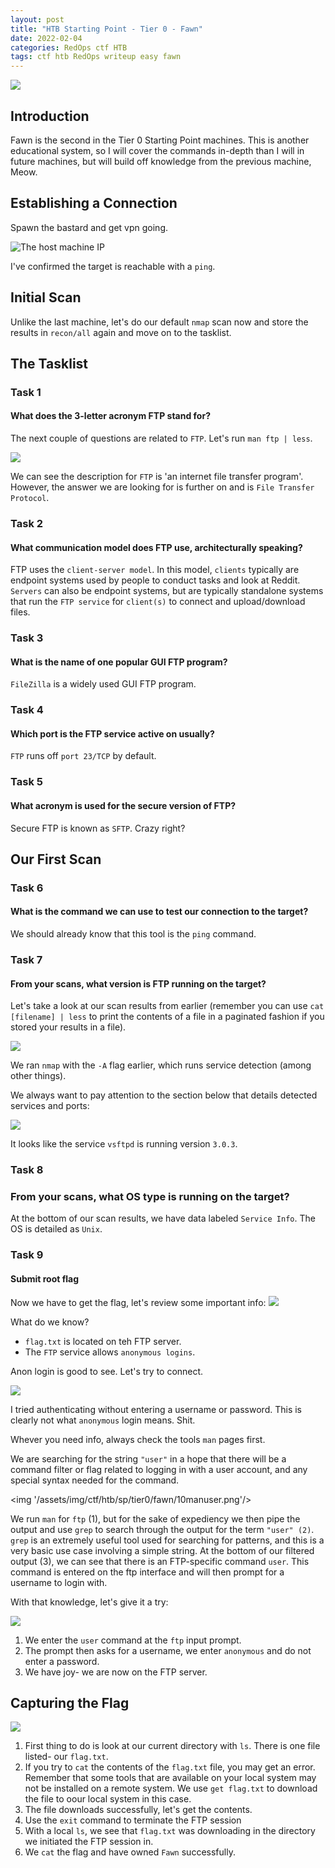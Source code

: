 ```yaml
---
layout: post
title: "HTB Starting Point - Tier 0 - Fawn"
date: 2022-02-04
categories: RedOps ctf HTB
tags: ctf htb RedOps writeup easy fawn
---
```

<img src='/assets/img/ctf/htb/sp/tier0/fawn/fawn.PNG'/>

## Introduction

Fawn is the second in the Tier 0 Starting Point machines. This is another educational system, so I will cover the commands in-depth than I will in future machines, but will build off knowledge from the previous machine, Meow.

## Establishing a Connection

Spawn the bastard and get vpn going.

![The host machine IP](/assets/img/ctf/htb/sp/tier0/fawn/1ip.PNG)

I've confirmed the target is reachable with a `ping`.

## Initial Scan

Unlike the last machine, let's do our default `nmap` scan now and store the results in `recon/all` again and move on to the tasklist.


## The Tasklist

### Task 1
#### What does the 3-letter acronym FTP stand for? 
The next couple of questions are related to `FTP`. Let's run `man ftp | less`.

<img src='/assets/img/ctf/sp/tier0/fawn/4manftp.PNG'/>

We can see the description for `FTP` is 'an internet file transfer program'. However, the answer we are looking for is further on and is `File Transfer Protocol`.

### Task 2
#### What communication model does FTP use, architecturally speaking? 
FTP uses the `client-server model`. In this model, `clients` typically are endpoint systems used by people to conduct tasks and look at Reddit. `Servers` can also be endpoint systems, but are typically standalone systems that run the `FTP service` for `client(s)` to connect and upload/download files. 

### Task 3
#### What is the name of one popular GUI FTP program?
`FileZilla` is a widely used GUI FTP program. 

### Task 4 
#### Which port is the FTP service active on usually?
`FTP` runs off `port 23/TCP` by default.

### Task 5
#### What acronym is used for the secure version of FTP? 
Secure FTP is known as `SFTP`. Crazy right?

## Our First Scan
### Task 6
#### What is the command we can use to test our connection to the target?
We should already know that this tool is the `ping` command.

### Task 7
#### From your scans, what version is FTP running on the target?
Let's take a look at our scan results from earlier (remember you can use `cat [filename] | less` to print the contents of a file in a paginated fashion if you stored your results in a file).

<img src='/assets/img/htb/ctf/sp/tier0/fawn/2nmap.PNG' />

We ran 	`nmap` with the `-A` flag earlier, which runs service detection (among other things).

We always want to pay attention to the section below that details detected services and ports:

<img src='/assets/img/htb/ctf/sp/tier0/fawn/5nmap_service.PNG'/>

It looks like the service `vsftpd` is running version `3.0.3`.

### Task 8
### From your scans, what OS type is running on the target?
At the bottom of our scan results, we have data labeled `Service Info`. The OS is detailed as `Unix`.

### Task 9
####  Submit root flag
Now we have to get the flag, let's review some important info:
<img src='/assets/img/ctf/htb/sp/tier0/fawn/6ftp.PNG'/>

What do we know?
* `flag.txt` is located on teh FTP server.
* The `FTP` service allows `anonymous logins`.

Anon login is good to see. Let's try to connect.

<img src='/assets/img/ctf/htb/sp/tier0/fawn/7ftp_attempt.PNG'/>

I tried authenticating without entering a username or password. This is clearly not what `anonymous` login means. Shit.

Whever you need info, always check the tools `man` pages first.

We are searching for the string `"user"` in a hope that there will be a command filter or flag related to logging in with a user account, and any special syntax needed for the command.

<img '/assets/img/ctf/htb/sp/tier0/fawn/10manuser.png'/>

We run `man` for `ftp` (1), but for the sake of expediency we then pipe the output and use `grep` to search through the output for the term `"user" (2)`. `grep` is an extremely useful tool used for searching for patterns, and this is a very basic use case involving a simple string. 
At the bottom of our filtered output (3), we can see that there is an FTP-specific command `user`. This command is entered on the ftp interface and will then prompt for a username to login with. 

With that knowledge, let's give it a try:

<img src='/assets/img/ctf/htb/sp/tier0/fawn/8ftp_success.png'/>

1. We enter the `user` command at the `ftp` input prompt.
2. The prompt then asks for a username, we enter `anonymous` and do not enter a password.
3. We have joy- we are now on the FTP server.


## Capturing the Flag
<img src='/assets/img/ctf/htb/sp/tier0/fawn/9get_flag.png'/>

1. First thing to do is look at our current directory with `ls`. There is one file listed- our `flag.txt`. 
2. If you try to `cat` the contents of the `flag.txt` file, you may get an error. Remember that some tools that are available on your local system may not be installed on a remote system. We use `get flag.txt` to download the file to oour local system in this case.
3. The file downloads successfully, let's get the contents.
4. Use the `exit` command to terminate the FTP session
5. With a local `ls`, we see that `flag.txt` was downloading in the directory we initiated the FTP session in.
6. We `cat` the flag and have owned `Fawn` successfully.
